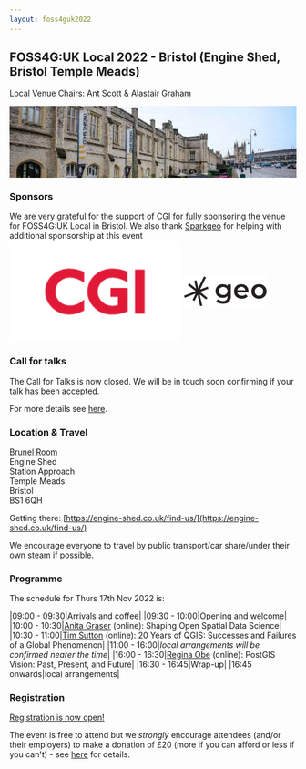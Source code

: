 ```yaml
---
layout: foss4guk2022
---
```


## FOSS4G:UK Local 2022 - Bristol (Engine Shed, Bristol Temple Meads)

Local Venue Chairs: [Ant Scott](https://twitter.com/antscott) & [Alastair Graham](https://twitter.com/ajggeoger)

<img src="images/engineshed.jpeg" width="600" align="middle">

### Sponsors
We are very grateful for the support of [CGI](https://www.cgi.com/en) for fully sponsoring the venue for FOSS4G:UK Local in Bristol. We also thank [Sparkgeo](https://www.sparkgeo.com) for helping with additional sponsorship at this event <br>
[<img src="images/logo_cgi_color.png" width="300" align="middle">](https://www.cgi.com/en)
[<img src="images/sparkgeo-logo-black.png" width="150" align="middle">](https://www.sparkgeo.com)

### Call for talks

The Call for Talks is now closed. We will be in touch soon confirming if your talk has been accepted. 

For more details see [here](https://uk.osgeo.org/foss4guk2022local/index.html#call-for-talks).

### Location & Travel
[Brunel Room](https://www.openstreetmap.org/#map=19/51.44889/-2.58330)<br>
Engine Shed<br>
Station Approach<br>
Temple Meads<br>
Bristol<br>
BS1 6QH<br>

Getting there: [https://engine-shed.co.uk/find-us/](https://engine-shed.co.uk/find-us/)

We encourage everyone to travel by public transport/car share/under their own steam if possible.

### Programme

The schedule for Thurs 17th Nov 2022 is:

|09:00 - 09:30|Arrivals and coffee|
|09:30 - 10:00|Opening and welcome|
|10:00 - 10:30|[Anita Graser](https://anitagraser.com/) (online): Shaping Open Spatial Data Science|
|10:30 - 11:00|[Tim Sutton](https://kartoza.com/the_team/HR-EMP-00002/) (online): 20 Years of QGIS: Successes and Failures of a Global Phenomenon|
|11:00 - 16:00|*local arrangements will be confirmed nearer the time*|
|16:00 - 16:30|[Regina Obe](https://twitter.com/reginaobe) (online): PostGIS Vision: Past, Present, and Future|
|16:30 - 16:45|Wrap-up|
|16:45 onwards|local arrangements|

### Registration

[Registration is now open!](https://www.eventbrite.co.uk/e/foss4g-uk-local-2022-tickets-405826868087)

The event is free to attend but we *strongly* encourage attendees (and/or their employers) to make a donation of £20 (more if you can afford or less if you can't) - see [here](https://uk.osgeo.org/foss4guk2022local/index.html#registration) for details.
